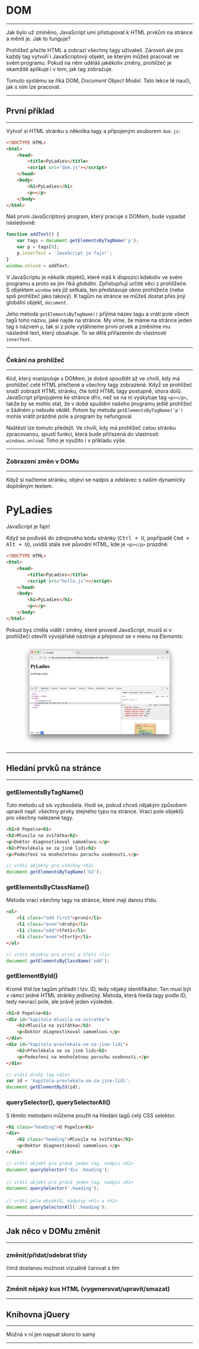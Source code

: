 # DOM

----

Jak bylo už zmíněno, JavaScript umí přistupovat k HTML prvkům na stránce a měnit je. Jak to funguje?

Prohlížeč přečte HTML a zobrazí všechny tagy uživateli. Zároveň ale pro každý tag vytvoří i JavaScriptový objekt, se kterým můžeš pracovat ve svém programu. Pokud na něm uděláš jakékoliv změny, prohlížeč je okamžitě aplikuje i v tom, jak tag zobrazuje.

Tomuto systému se říká DOM, _Document Object Model_. Tato lekce tě naučí, jak s ním lze pracovat.

---

## První příklad

----

Vytvoř si HTML stránku s několika tagy a připojeným souborem `dom.js`:

```html
<!DOCTYPE HTML>
<html>
    <head>
        <title>PyLadies</title>
        <script src="dom.js"></script>
    </head>
    <body>
        <h1>PyLadies</h1>
        <p></p>
    </body>
</html>
```

Náš první JavaScriptový program, který pracuje s DOMem, bude vypadat následovně:

```js
function addText() {
    var tags = document.getElementsByTagName('p');
    var p = tags[0];
    p.innerText = 'JavaScript je fajn!';
}
window.onload = addText;
```

V JavaScriptu je několik objektů, které máš k dispozici kdekoliv ve svém programu a proto se jim říká _globální_. Zpřístupňují určité věci z prohlížeče. S&nbsp;objektem `window` ses již setkala, ten představuje okno prohlížeče (nebo spíš prohlížeč jako takový). K tagům na stránce se můžeš dostat přes jiný globální objekt, `document`.

Jeho metoda `getElementsByTagName()` přijímá název tagu a vrátí pole všech tagů toho názvu, jaké najde na stránce. My víme, že máme na stránce jeden tag s názvem `p`, tak si z pole vytáhneme první prvek a změníme mu následně text, který obsahuje. To se dělá přiřazením do vlastnosti `innerText`.

---

### Čekání na prohlížeč

----

Kód, který manipuluje s DOMem, je dobré spouštět až ve chvíli, kdy má prohlížeč celé HTML přečtené a všechny tagy zobrazené. Když se prohlížeč snaží zobrazit HTML stránku, čte totiž HTML tagy postupně, shora dolů. JavaScript připojujeme ke stránce dřív, než se na ní vyskytuje tag `<p></p>`, takže by se mohlo stát, že v době spuštění našeho programu ještě prohlížeč o žádném `p` nebude vědět. Potom by metoda `getElementsByTagName('p')` mohla vrátit prázdné pole a program by nefungoval.

Naštěstí lze tomuto předejít. Ve chvíli, kdy má prohlížeč celou stránku zpracovanou, spustí funkci, která bude přiřazená do vlastnosti `windows.onload`. Toho je využito i v příkladu výše.

---

### Zobrazení změn v DOMu

----

Když si načteme stránku, objeví se nadpis a odstavec s naším dynamicky doplněným textem.

<div class="c-example">
<h1>PyLadies</h1>
<p>JavaScript je fajn!</p>
</div>

Když se podíváš do zdrojového kódu stránky (<kbd>Ctrl + U</kbd>, popřípadě <kbd>Cmd + Alt + U</kbd>), uvidíš stále své původní HTML, kde je `<p></p>` prázdné:

```html
<!DOCTYPE HTML>
<html>
    <head>
        <title>PyLadies</title>
        <script src="hello.js"></script>
    </head>
    <body>
        <h1>PyLadies</h1>
        <p></p>
    </body>
</html>
```

Pokud bys chtěla vidět i změny, které provedl JavaScript, musíš si v prohlížeči otevřít vývojářské nástroje a přepnout se v menu na _Elements_.

<figure class="image"><img src="live-dom.png" style="max-height:70vh;width:auto;" alt="DOM naživo"></figure>

---

## Hledání prvků na stránce

----

### getElementsByTagName()

Tuto metodu už sis vyzkoušela. Hodí se, pokud chceš nějakým způsobem upravit např. všechny prvky stejného typu na stránce. Vrací pole objektů pro všechny nalezené tagy.

```html
<h1>O Popelce<h1>
<h2>Mluvila na zvířátka<h2>
<p>Doktor diagnostikoval samomluvu.</p>
<h2>Převlékala se za jiné lidi<h2>
<p>Podezření na mnohočetnou poruchu osobnosti.</p>
```

```js
// vrátí objekty pro všechny <h2>
document.getElementsByTagName('h2');
```

### getElementsByClassName()

Metoda vrací všechny tagy na stránce, které mají danou třídu.

```html
<ul>
    <li class="odd first">první</li>
    <li class="even">druhý</li>
    <li class="odd">třetí</li>
    <li class="even">čtvrtý</li>
</ul>
```

```js
// vrátí objekty pro první a třetí <li>
document.getElementsByClassName('odd');
```

### getElementById()

Kromě tříd lze tagům přiřadit i tzv. ID, tedy nějaký identifikátor. Ten musí být v rámci jedné HTML stránky jedinečný. Metoda, která hledá tagy podle ID, tedy nevrací pole, ale právě jeden výsledek.

```html
<h1>O Popelce<h1>
<div id="kapitola-mluvila-na-zviratka">
    <h2>Mluvila na zvířátka</h2>
    <p>Doktor diagnostikoval samomluvu.</p>
</div>
<div id="kapitola-prevlekala-se-za-jine-lidi">
    <h2>Převlékala se za jiné lidi<h2>
    <p>Podezření na mnohočetnou poruchu osobnosti.</p>
</div>
```

```js
// vrátí druhý tag <div>
var id = 'kapitola-prevlekala-se-za-jine-lidi';
document.getElementById(id);
```

### querySelector(), querySelectorAll()

S těmito metodami můžeme použít na hledání tagů celý CSS selektor.

```html
<h1 class="heading">O Popelce<h1>
<div>
    <h2 class="heading">Mluvila na zvířátka</h2>
    <p>Doktor diagnostikoval samomluvu.</p>
</div>
```

```js
// vrátí objekt pro právě jeden tag, nadpis <h2>
document.querySelector('div .heading');

// vrátí objekt pro právě jeden tag, nadpis <h1>
document.querySelector('.heading');

// vrátí pole objektů, nadpisy <h1> a <h2>
document.querySelectorAll('.heading');
```

---

## Jak něco v DOMu změnit

----

### změnit/přidat/odebrat třídy
čímž dostanou možnost vizuálně čarovat s tím

----

### Změnit nějaký kus HTML (vygenerovat/upravit/smazat)

---

## Knihovna jQuery

----

Možná v ní jen napsat skoro to samý

---

<!--
nejaky priklady a zakladni srandy ve vanilla js, ktery dneska uz umi skoro vsechno co jquery... pak zminit ze existuji veci, na ktery se muzou podivat dal - jquery, pripadne nejaky dnesni srandy

ale pak začít (asi) se základní magií, tedy vybrat prvek/prvky a změnit/přidat/odebrat třídu
čímž dostanou možnost vizuálně čarovat s tím

asi bych si představoval pak ukázat jQuery (možná v ní jen napsat skoro to samé)
-->
